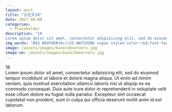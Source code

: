 ```yaml
---
layout: post
title: "占位文18"
date: 2017-09-09
categories:
  - Placeholder
description: "18  
Lorem ipsum dolor sit amet, consectetur adipisicing elit, sed do eiusmod tempor incididunt ut labore et dolore magna aliqua."
img_words: "BIG BROTHER<br/>IS WATCHING <span style='color:red;font-family:Space Mono;'>YOU<span>"
image: /assets/images/base/observers.jpg
image-sm: /assets/images/base/observers.jpg
---
```

18  
Lorem ipsum dolor sit amet, consectetur adipisicing elit, sed do eiusmod tempor incididunt ut labore et dolore magna aliqua. Ut enim ad minim veniam, quis nostrud exercitation ullamco laboris nisi ut aliquip ex ea commodo consequat. Duis aute irure dolor in reprehenderit in voluptate velit esse cillum dolore eu fugiat nulla pariatur. Excepteur sint occaecat cupidatat non proident, sunt in culpa qui officia deserunt mollit anim id est laborum.
